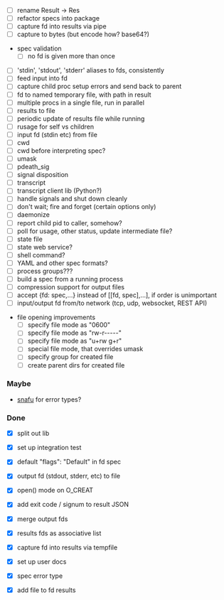 - [ ] rename Result -> Res
- [ ] refactor specs into package
- [ ] capture fd into results via pipe
- [ ] capture to bytes (but encode how? base64?)
- spec validation
  - [ ] no fd is given more than once
- [ ] 'stdin', 'stdout', 'stderr' aliases to fds, consistently
- [ ] feed input into fd
- [ ] capture child proc setup errors and send back to parent
- [ ] fd to named temporary file, with path in result
- [ ] multiple procs in a single file, run in parallel
- [ ] results to file
- [ ] periodic update of results file while running
- [ ] rusage for self vs children
- [ ] input fd (stdin etc) from file
- [ ] cwd
- [ ] cwd before interpreting spec?
- [ ] umask
- [ ] pdeath_sig
- [ ] signal disposition
- [ ] transcript
- [ ] transcript client lib (Python?)
- [ ] handle signals and shut down cleanly
- [ ] don't wait; fire and forget (certain options only)
- [ ] daemonize
- [ ] report child pid to caller, somehow?
- [ ] poll for usage, other status, update intermediate file?
- [ ] state file
- [ ] state web service?
- [ ] shell command?
- [ ] YAML and other spec formats?
- [ ] process groups???
- [ ] build a spec from a running process
- [ ] compression support for output files
- [ ] accept {fd: spec,...} instead of [[fd, spec],...], if order is unimportant
- [ ] input/output fd from/to network (tcp, udp, websocket, REST API)
- file opening improvements
  - [ ] specify file mode as "0600"
  - [ ] specify file mode as "rw-r-----"
  - [ ] specify file mode as "u+rw g+r"
  - [ ] special file mode, that overrides umask
  - [ ] specify group for created file
  - [ ] create parent dirs for created file

### Maybe

- [snafu](https://docs.rs/snafu/0.5.0/snafu/guide/index.html) for error types?


### Done

- [x] split out lib
- [x] set up integration test
- [x] default "flags": "Default" in fd spec
- [x] output fd (stdout, stderr, etc) to file
- [x] open() mode on O_CREAT
- [x] add exit code / signum to result JSON
- [x] merge output fds
- [x] results fds as associative list
- [x] capture fd into results via tempfile
- [x] set up user docs
- [x] spec error type
- [x] add file to fd results

